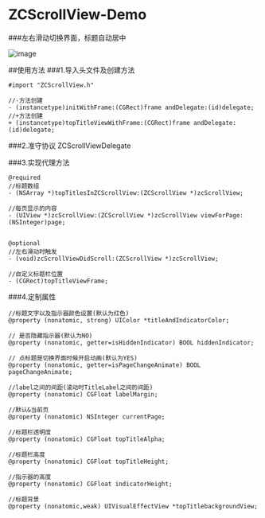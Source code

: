 # ZCScrollView-Demo

###左右滑动切换界面，标题自动居中


![image](http://www.z4a.net/images/2016/09/24/f10b119a215b491d.gif)

##使用方法
###1.导入头文件及创建方法
```
#import "ZCScrollView.h"

//-方法创建
- (instancetype)initWithFrame:(CGRect)frame andDelegate:(id)delegate;
//+方法创建
+ (instancetype)topTitleViewWithFrame:(CGRect)frame andDelegate:(id)delegate;

```
###2.准守协议 ZCScrollViewDelegate

###3.实现代理方法
```
@required
//标题数组
- (NSArray *)topTitlesInZCScrollView:(ZCScrollView *)zcScrollView;

//每页显示的内容
- (UIView *)zcScrollView:(ZCScrollView *)zcScrollView viewForPage:(NSInteger)page;


@optional
//左右滑动时触发
- (void)zcScrollViewDidScroll:(ZCScrollView *)zcScrollView;

//自定义标题栏位置
- (CGRect)topTitleViewFrame;
```

###4.定制属性
```
//标题文字以及指示器颜色设置(默认为红色)
@property (nonatomic, strong) UIColor *titleAndIndicatorColor;

// 是否隐藏指示器(默认为NO)
@property (nonatomic, getter=isHiddenIndicator) BOOL hiddenIndicator;

// 点标题是切换界面时候开启动画(默认为YES)
@property (nonatomic, getter=isPageChangeAnimate) BOOL pageChangeAnimate;

//label之间的间距(滚动时TitleLabel之间的间距)
@property (nonatomic) CGFloat labelMargin;

//默认&当前页
@property (nonatomic) NSInteger currentPage;

//标题栏透明度
@property (nonatomic) CGFloat topTitleAlpha;

//标题栏高度
@property (nonatomic) CGFloat topTitleHeight;

//指示器的高度
@property (nonatomic) CGFloat indicatorHeight;

//标题背景
@property (nonatomic,weak) UIVisualEffectView *topTitlebackgroundView;
```
